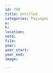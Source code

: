 ```yaml
---
id: 790
title: Untitled
categories: Paysages
w:
h: 
location:
note:
file:
year:
year_start: 
year_end:
image:

---
```


